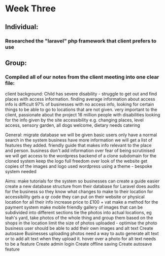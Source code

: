 # Week Three

## Individual: 
### Researched the  "laravel" php framework that client prefers to use

## Group:
### Compiled all of our notes from the client meeting into one clear file:
client background:
Child has severe disability - struggle to get out and find places with access information.
finding average information about access info is difficult
97% of businesses with no access info, looking for certain things to be able to go to locations that are not given.
very important to the client, passionate about the project
16 million people with disabilities looking for the info given by the site
    accessibility e.g. changing places, level access, sensory garden, all dogs welcome, dietary needs catering
 
General:
migrate database we will be given
basic users only have a normal search in the system
business have more information
we will get a list of features they added. 
friendly guide that makes info relevant to the place and person.
business don't add information over fear of being scrutinised
we will get access to the wordpress backend of a clone
subdomain for the cloned system
keep the logo
full freedom over look of the website 
get copies of the images and logo used
wordpress using a theme - bespoke system needed


Aims:
make tutorials for the system so businesses can create a guide easier
create a new database structure from their database for Laravel 
does audits for the business so they know what changes to make to their location for accessibility 
gets a qr code they can put on their website or physical location for all their info
increase price to £100 + vat
make a method for the payment system
make mobile friendly
gallery of images that can be subdivided into different sections 
tie the photos into actual locations, eg leah's yard, take photos of the whole thing and group them based on the shops in the location 
limit the size of photos uploaded - optimise the photo 
business user should be able to add their own images and alt text
Create autosave
Businesses uploading photos need a way to auto generate alt text or to add alt text when they upload it.
hover over a photo for alt text needs to be a feature
Create admin login
Create offline saving
Create autosave feature
